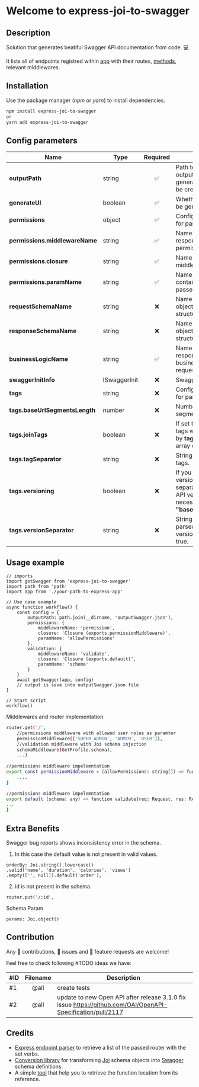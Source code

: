 # Welcome to express-joi-to-swagger

## Description
Solution that generates beatiful Swagger API documentation from code. 💻

It lists all of endpoints registred within [app](https://expressjs.com/) with their routes, [methods](https://expressjs.com/en/guide/routing.html), relevant middlewares.

## Installation

Use the package manager (*npm* or *yarn*) to install dependencies. 

```bash
npm install express-joi-to-swagger
or
yarn add express-joi-to-swagger
```

## Config parameters

| Name								| Type   		| Required 			  |Description																			  						|
| ----------------------------------|---------------|:----------------------:|---------------------------------------------------------------------------------------------------- 			|
| **outputPath**					| string  		|  ✅  | Path to directory where output files (JSON if generateUI == false) should be created. 														                      						|
| **generateUI**					| boolean 		|  ✅  | Whether [Swagger UI](https://swagger.io/tools/swagger-ui/) should be generated.					                                                  						|
| **permissions**					| object  		|  ✅  | Configuration parameters for parsing permissions.
| **permissions.middlewareName**	| string  		|  ✅  | Name of the middleware responsible for handling API permissions.													                              						|
| **permissions.closure**			| string  		|  ✅  | Name of the permission middleware closure. 													                              						|
| **permissions.paramName**		| string  		|  ✅  | Name of the parameter containing permissions passed to middleware.													                              						|
| **requestSchemaName**			| string  		|  ❌  | Name of the Joi schema object defining request structure.     |
| **responseSchemaName**			| string  		|  ❌  | Name of the Joi schema object defining response structure.     |
| **businessLogicName**			| string  		|  ✅  | Name of the function responsible for handling business logic of the request.     |
| **swaggerInitInfo**				| ISwaggerInit 	|  ❌  | Swagger initial information.      |
| **tags**						| string  		|  ❌  | Configuration parameters for parsing [tags](https://swagger.io/docs/specification/grouping-operations-with-tags/).      |
| **tags.baseUrlSegmentsLength** 	| number  		|  ❌  | Number of base URL segments.      |
| **tags.joinTags** 				| boolean 		|  ❌  | If set to true, array of parsed tags will be joined to string by **tagSeparator**, otherwise array of tags is returned.      |
| **tags.tagSeparator** 			| string  		|  ❌  | String used to join parsed tags.    |
| **tags.versioning** 				| boolean  		|  ❌  | If you are using multiple versions of API, you can separate endpoints also by API version. In this case it is necessary to define param **"baseUrlSegmentsLength"**.     |
| **tags.versionSeparator** 		| string  		|  ❌  | String used to separate parsed tags from API version tag is versioning == true.     |


## Usage example

```
// imports
import getSwagger from 'express-joi-to-swagger'
import path from 'path'
import app from './your-path-to-express-app'

// Use case example
async function workflow() {
	const config = {
		outputPath: path.join(__dirname, 'outputSwagger.json'),
		permissions: {
			middlewareName: 'permission',
			closure: 'Closure (exports.permissionMiddleware)',
			paramName: 'allowPermissions'
		},
		validation: {
			middlewareName: 'validate',
			closure: 'Closure (exports.default)',
			paramName: 'schema'
		}
	}
	await getSwagger(app, config)
	// output is save into outputSwagger.json file
}

// Start script
workflow()
```


Middlewares and router implementation.
```bash
router.get('/',
	//permissions middleware with allowed user roles as paramter
	permissionMiddleware(['SUPER_ADMIN', 'ADMIN', 'USER']),
	//validation middleware with Joi schema injection
	schemaMiddleware(GetProfile.schema),
	...)
			
//permissions middleware impelemntation
export const permissionMiddleware = (allowPermissions: string[]) => function permission(req: Request, res: Response, next: NextFunction) {
	....
}

//permissions middleware impelemntation
export default (schema: any) => function validate(req: Request, res: Response, next: NextFunction) {
...
}
```


## Extra Benefits
Swagger bug reports shows inconsistency error in the schema.
1. In this case the default value is not present in valid values.
```
orderBy: Joi.string().lowercase()
.valid('name', 'duration', 'calories', 'views')
.empty(['', null]).default('order'),
```
2. id is not present in the schema.
```
router.put('/:id',
```
Schema Param
```
params: Joi.object()
```
## Contribution
Any 👐 contributions, 🐛 issues and 🌟 feature requests are welcome!

Feel free to check following #TODO ideas we have:


| #ID	| Filename	    | Description																				  						|
| ------|:---------------:|-------------------------------------------------------------------------------------------------------- 			|
| #1	|      @all 	| create tests														                      						|
| #2	|      @all		| update to new Open API after release 3.1.0 fix issue https://github.com/OAI/OpenAPI-Specification/pull/2117								                                                  						|

## Credits
*  [Express endpoint parser](https://github.com/AlbertoFdzM/express-list-endpoints) to retrieve a list of the passed router with the set verbs. 
*  [Conversion library](https://github.com/Twipped/joi-to-swagger#readme) for transforming [Joi](https://www.npmjs.com/package/joi) schema objects into [Swagger](https://swagger.io/) schema definitions.
*  A simple [tool](https://github.com/midrissi/func-loc) that help you to retrieve the function location from its reference.
